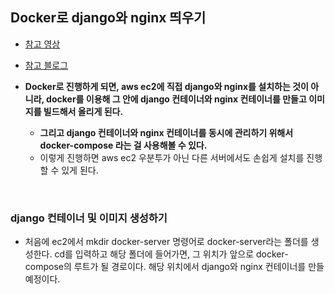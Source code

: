 ## Docker로 django와 nginx 띄우기
- [참고 영상](https://www.youtube.com/watch?v=GpvfIs_ewGY)
- [참고 블로그](https://cholol.tistory.com/489)

- **Docker로 진행하게 되면, aws ec2에 직접 django와 nginx를 설치하는 것이 아니라, docker를 이용해 그 안에 django 컨테이너와 nginx 컨테이너를 만들고 이미지를 빌드해서 올리게 된다.**
  - **그리고 django 컨테이너와 nginx 컨테이너를 동시에 관리하기 위해서 docker-compose 라는 걸 사용해볼 수 있다.**
  - 이렇게 진행하면 aws ec2 우분투가 아닌 다른 서버에서도 손쉽게 설치를 진행할 수 있게 된다.

<br>

### django 컨테이너 및 이미지 생성하기
- 처음에 ec2에서 mkdir docker-server 명령어로 docker-server라는 폴더를 생성한다. cd를 입력하고 해당 폴더에 들어가면, 그 위치가 앞으로 docker-compose의 루트가 될 경로이다. 해당 위치에서 django와 nginx 컨테이너를 만들 예정이다.
